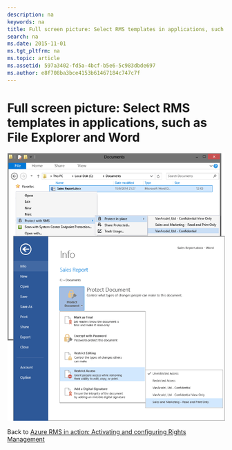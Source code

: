 ```yaml
---
description: na
keywords: na
title: Full screen picture: Select RMS templates in applications, such as File Explorer and Word
search: na
ms.date: 2015-11-01
ms.tgt_pltfrm: na
ms.topic: article
ms.assetid: 597a3402-fd5a-4bcf-b5e6-5c983dbde697
ms.author: e8f708ba3bce4153b61467184c747c7f
---
```

# Full screen picture: Select RMS templates in applications, such as File Explorer and Word
![](../Image/AzRMS_TemplatesPortal_ExplorerWord.png)

Back to [Azure RMS in action: Activating and configuring Rights Management](http://technet.microsoft.com/library/jj585026.aspx)

